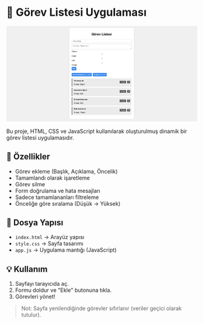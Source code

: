 # 📝 Görev Listesi Uygulaması

![Görev Listesi Uygulaması](./todo.png)

Bu proje, HTML, CSS ve JavaScript kullanılarak oluşturulmuş dinamik bir görev listesi uygulamasıdır.

## 🚀 Özellikler

- Görev ekleme (Başlık, Açıklama, Öncelik)
- Tamamlandı olarak işaretleme
- Görev silme
- Form doğrulama ve hata mesajları
- Sadece tamamlananları filtreleme
- Önceliğe göre sıralama (Düşük → Yüksek)

## 📁 Dosya Yapısı

- `index.html` → Arayüz yapısı
- `style.css` → Sayfa tasarımı
- `app.js` → Uygulama mantığı (JavaScript)

## 💡 Kullanım

1. Sayfayı tarayıcıda aç.
2. Formu doldur ve "Ekle" butonuna tıkla.
3. Görevleri yönet!

> Not: Sayfa yenilendiğinde görevler sıfırlanır (veriler geçici olarak tutulur).
